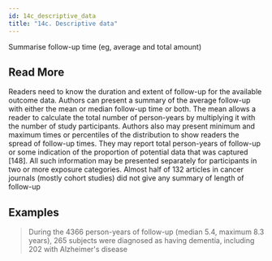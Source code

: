 ```yaml
---
id: 14c_descriptive_data
title: "14c. Descriptive data"
---
```

Summarise follow-up time (eg, average and total amount)


## Read More

Readers need to know the duration and extent of follow-up for the available outcome data. Authors can present a summary of the average follow-up with either the mean or median follow-up time or both. The mean allows a reader to calculate the total number of person-years by multiplying it with the number of study participants. Authors also may present minimum and maximum times or percentiles of the distribution to show readers the spread of follow-up times. They may report total person-years of follow-up or some indication of the proportion of potential data that was captured [148]. All such information may be presented separately for participants in two or more exposure categories. Almost half of 132 articles in cancer journals (mostly cohort studies) did not give any summary of length of follow-up

## Examples

> During the 4366 person-years of follow-up (median 5.4, maximum 8.3 years), 265 subjects were diagnosed as having dementia, including 202 with Alzheimer's disease